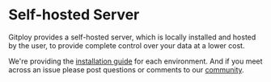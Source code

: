 # Self-hosted Server

Gitploy provides a self-hosted server, which is locally installed and hosted by the user, to provide complete control over your data at a lower cost.
 
We're providing the [installation guide]((../tasks/installation.md)) for each environment. And if you meet across an issue please post questions or comments to our [community](https://github.com/gitploy-io/gitploy/discussions). 

